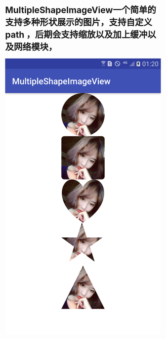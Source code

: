 # MultipleShapeImageView一个简单的支持多种形状展示的图片，支持自定义path ，后期会支持缩放以及加上缓冲以及网络模块，
![默认效果](https://github.com/sunzhishuai/MultipleShapeImageView/blob/master/pic/Screenshot_20170219-012021.png)
